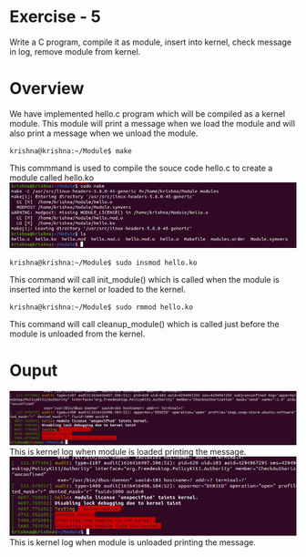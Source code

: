 # Exercise - 5
Write a C program, compile it as module, insert into kernel, check message in log, remove module from kernel.
# Overview
We have implemented hello.c program which will be compiled as a kernel module. This module will print a message when we load the module and will also print a message when we unload the module.
```
krishna@krishna:~/Module$ make
```
This commmand is used to compile the souce code hello.c to create a module called hello.ko
![Screenshot](make.jpeg)
```
krishna@krishna:~/Module$ sudo insmod hello.ko
```
This command will call init_module() which is called when the module is inserted into the kernel or loaded to the kernel.
```
krishna@krishna:~/Module$ sudo rmmod hello.ko
```
This command will call cleanup_module() which is called just before the module is unloaded from the kernel.
# Ouput
![Screenshot](insmod.JPG)
This is kernel log when module is loaded printing the message.
![Screenshot](rmmod.JPG)
This is kernel log when module is unloaded printing the message.